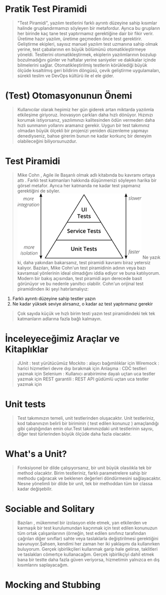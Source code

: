 # Pratik Test Piramidi

> "Test Piramidi", yazılım testlerini farklı ayrıntı düzeyine sahip kısımlar halinde gruplandırmamızı söyleyen bir metafordur. Ayrıca bu grupların her birinde kaç tane test yaptırmamız gerektiğine dair bir fikir verir. Üretime hazır yazılım, üretime geçmeden önce test gerektirir. Geliştirme ekipleri, sayısız manuel yazılım test uzmanına sahip olmak yerine, test çabalarının en büyük bölümünü otomatikleştirmeye yöneldi. Testlerini otomatikleştirmek, ekiplerin yazılımlarının bozulup bozulmadığını günler ve haftalar yerine saniyeler ve dakikalar içinde bilmelerini sağlar. Otomatikleştirilmiş testlerin körüklediği büyük ölçüde kısaltılmış geri bildirim döngüsü, çevik geliştirme uygulamaları, sürekli teslim ve DevOps kültürü ile el ele gider.

# (Test) Otomasyonunun Önemi
> Kullanıcılar olarak hepimiz her gün giderek artan miktarda yazılımla etkileşime giriyoruz. İnovasyon çarkları daha hızlı dönüyor.
Hızınızı korumak istiyorsanız, yazılımınızı kalitesinden ödün vermeden daha hızlı sunmanın yollarını aramanız gerekir. Uygun bir test takımınız olmadan büyük ölçekli bir projenizi yeniden düzenleme yapmayı denediyseniz, bahse girerim bunun ne kadar korkunç bir deneyim olabileceğini biliyorsunuzdur.

# Test Piramidi
> Mike Cohn , Agile ile Başarılı olmak adlı kitabında bu kavramı ortaya attı . Farklı test katmanları hakkında düşünmenizi söyleyen harika bir görsel metafor. Ayrıca her katmanda ne kadar test yapmanız gerektiğini de söyler.
> <img src="./images/testPyramid.png" alt="test-pyramid" width="400"/>
> Ne yazık ki, daha yakından bakarsanız, test piramidi kavramı biraz yetersiz kalıyor. Bazıları, Mike Cohn'un test piramidinin adının veya bazı kavramsal yönlerinin ideal olmadığını iddia ediyor ve buna katılıyorum. Modern bir bakış açısından, test piramidi aşırı derecede basit görünüyor ve bu nedenle yanıltıcı olabilir.
> Cohn'un orijinal test piramidinden iki şeyi hatırlamalıyız:
1. Farklı ayrıntı düzeyine sahip testler yazın
2. Ne kadar yüksek seviye alırsanız, o kadar az test yaptırmanız gerekir
> Çok sayıda küçük ve hızlı birim testi yazın
>  test piramidindeki tek tek katmanların adlarına fazla bağlı kalmayın.

# İnceleyeceğimiz Araçlar ve Kitaplıklar

> JUnit : test yürütücümüz
Mockito : alaycı bağımlılıklar için
Wiremock : harici hizmetleri devre dışı bırakmak için
Anlaşma : CDC testleri yazmak için
Selenium : Kullanıcı arabirimine dayalı uçtan uca testler yazmak için
REST garantili : REST API güdümlü uçtan uca testler yazmak için

# Unit tests
> Test takımınızın temeli, unit testlerinden oluşacaktır. Unit testleriniz, kod tabanınızın belirli bir biriminin ( test edilen konunuz ) amaçlandığı gibi çalıştığından emin olur.Test takımınızdaki unit testlerinin sayısı, diğer test türlerinden büyük ölçüde daha fazla olacaktır.

# What's a Unit?
> Fonksiyonel bir dilde çalışıyorsanız, bir unit büyük olasılıkla tek bir method olacaktır. Birim testleriniz, farklı parametrelere sahip bir methodu çağıracak ve beklenen değerleri döndürmesini sağlayacaktır. Nesne yönelimli bir dilde bir unit, tek bir methoddan tüm bir classa kadar değişebilir.

# Sociable and Solitary
> Bazıları , mükemmel bir izolasyon elde etmek, yan etkilerden ve karmaşık bir test kurulumundan kaçınmak için test edilen konunuzun tüm ortak çalışanlarının (örneğin, test edilen sınıfınız tarafından çağrılan diğer sınıflar) sahte veya taslaklarla değiştirilmesi gerektiğini savunuyor.Şahsen, kendimi her zaman her iki yaklaşımı da kullanırken buluyorum. Gerçek işbirlikçileri kullanmak garip hale gelirse, taklitleri ve taslakları cömertçe kullanacağım. Gerçek işbirlikçiyi dahil etmek bana bir testte daha fazla güven veriyorsa, hizmetimin yalnızca en dış kısımlarını saplayacağım.

# Mocking and Stubbing